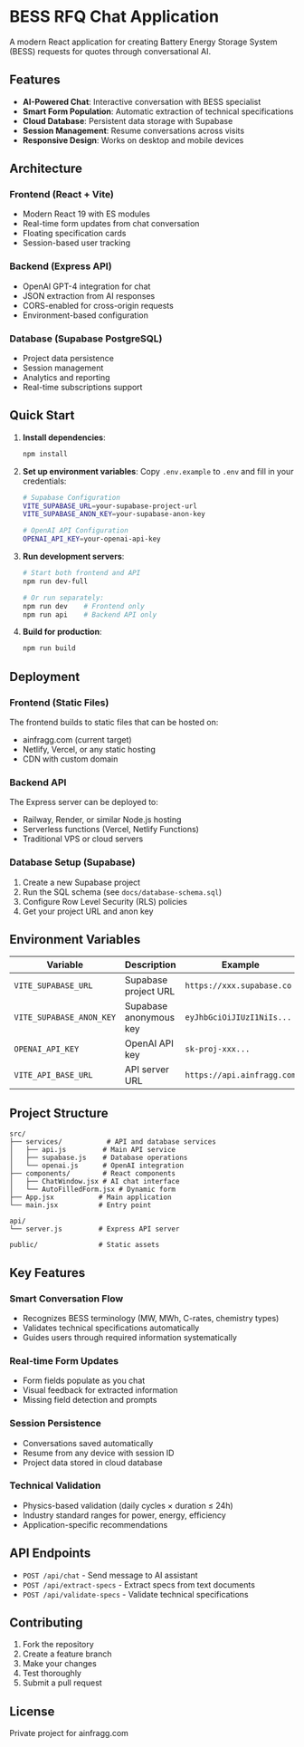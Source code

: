 # BESS RFQ Chat Application

A modern React application for creating Battery Energy Storage System (BESS) requests for quotes through conversational AI.

## Features

- **AI-Powered Chat**: Interactive conversation with BESS specialist
- **Smart Form Population**: Automatic extraction of technical specifications
- **Cloud Database**: Persistent data storage with Supabase
- **Session Management**: Resume conversations across visits
- **Responsive Design**: Works on desktop and mobile devices

## Architecture

### Frontend (React + Vite)
- Modern React 19 with ES modules
- Real-time form updates from chat conversation
- Floating specification cards
- Session-based user tracking

### Backend (Express API)
- OpenAI GPT-4 integration for chat
- JSON extraction from AI responses
- CORS-enabled for cross-origin requests
- Environment-based configuration

### Database (Supabase PostgreSQL)
- Project data persistence
- Session management
- Analytics and reporting
- Real-time subscriptions support

## Quick Start

1. **Install dependencies**:
   ```bash
   npm install
   ```

2. **Set up environment variables**:
   Copy `.env.example` to `.env` and fill in your credentials:
   ```bash
   # Supabase Configuration
   VITE_SUPABASE_URL=your-supabase-project-url
   VITE_SUPABASE_ANON_KEY=your-supabase-anon-key

   # OpenAI API Configuration  
   OPENAI_API_KEY=your-openai-api-key
   ```

3. **Run development servers**:
   ```bash
   # Start both frontend and API
   npm run dev-full

   # Or run separately:
   npm run dev    # Frontend only
   npm run api    # Backend API only
   ```

4. **Build for production**:
   ```bash
   npm run build
   ```

## Deployment

### Frontend (Static Files)
The frontend builds to static files that can be hosted on:
- ainfragg.com (current target)
- Netlify, Vercel, or any static hosting
- CDN with custom domain

### Backend API
The Express server can be deployed to:
- Railway, Render, or similar Node.js hosting
- Serverless functions (Vercel, Netlify Functions)
- Traditional VPS or cloud servers

### Database Setup (Supabase)
1. Create a new Supabase project
2. Run the SQL schema (see `docs/database-schema.sql`)
3. Configure Row Level Security (RLS) policies
4. Get your project URL and anon key

## Environment Variables

| Variable | Description | Example |
|----------|-------------|---------|
| `VITE_SUPABASE_URL` | Supabase project URL | `https://xxx.supabase.co` |
| `VITE_SUPABASE_ANON_KEY` | Supabase anonymous key | `eyJhbGciOiJIUzI1NiIs...` |
| `OPENAI_API_KEY` | OpenAI API key | `sk-proj-xxx...` |
| `VITE_API_BASE_URL` | API server URL | `https://api.ainfragg.com` |

## Project Structure

```
src/
├── services/           # API and database services
│   ├── api.js         # Main API service
│   ├── supabase.js    # Database operations
│   └── openai.js      # OpenAI integration
├── components/        # React components
│   ├── ChatWindow.jsx # AI chat interface
│   └── AutoFilledForm.jsx # Dynamic form
├── App.jsx           # Main application
└── main.jsx          # Entry point

api/
└── server.js         # Express API server

public/               # Static assets
```

## Key Features

### Smart Conversation Flow
- Recognizes BESS terminology (MW, MWh, C-rates, chemistry types)
- Validates technical specifications automatically
- Guides users through required information systematically

### Real-time Form Updates
- Form fields populate as you chat
- Visual feedback for extracted information
- Missing field detection and prompts

### Session Persistence
- Conversations saved automatically
- Resume from any device with session ID
- Project data stored in cloud database

### Technical Validation
- Physics-based validation (daily cycles × duration ≤ 24h)
- Industry standard ranges for power, energy, efficiency
- Application-specific recommendations

## API Endpoints

- `POST /api/chat` - Send message to AI assistant
- `POST /api/extract-specs` - Extract specs from text documents
- `POST /api/validate-specs` - Validate technical specifications

## Contributing

1. Fork the repository
2. Create a feature branch
3. Make your changes
4. Test thoroughly
5. Submit a pull request

## License

Private project for ainfragg.com